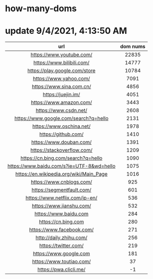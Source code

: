 # how-many-doms

# update 9/4/2021, 4:13:50 AM

url | dom nums
:-: | :-:
https://www.youtube.com/ | 22835
https://www.bilibili.com/ | 14777
https://play.google.com/store | 10784
https://www.yahoo.com/ | 7091
https://www.sina.com.cn/ | 4856
https://juejin.im/ | 4051
https://www.amazon.com/ | 3443
https://www.csdn.net/ | 2608
https://www.google.com/search?q=hello | 2131
https://www.oschina.net/ | 1978
https://github.com/ | 1410
https://www.douban.com/ | 1391
https://stackoverflow.com/ | 1209
https://cn.bing.com/search?q=hello | 1090
https://www.baidu.com/s?ie=UTF-8&wd=hello | 1075
https://en.wikipedia.org/wiki/Main_Page | 1016
https://www.cnblogs.com/ | 925
https://segmentfault.com/ | 601
https://www.netflix.com/jp-en/ | 536
https://www.jianshu.com/ | 532
https://www.baidu.com | 284
https://cn.bing.com | 280
https://www.facebook.com/ | 271
http://daily.zhihu.com/ | 256
https://twitter.com/ | 219
https://www.google.com | 181
https://www.toutiao.com/ | 37
https://pwa.clicli.me/ | -1
